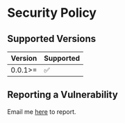 # Security Policy

## Supported Versions

| Version | Supported          |
| ------- | ------------------ |
| 0.0.1>= | :white_check_mark: |

## Reporting a Vulnerability

Email me [here](mailto:glaukiol1@gmail.com) to report.
